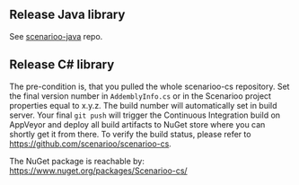 ## Release Java library

See [scenarioo-java](https://github.com/scenarioo/scenarioo-java/wiki/Release-new-API-version) repo.

## Release C&#35; library

The pre-condition is, that you pulled the whole scenarioo-cs repository. Set the final version number in `AddemblyInfo.cs` or in the Scenarioo project properties equal to x.y.z. The build number will automatically set in build server. Your final `git push` will trigger the Continuous Integration build on AppVeyor and deploy all build artifacts to NuGet store where you can shortly get it from there. To verify the build status, please refer to https://github.com/scenarioo/scenarioo-cs.

The NuGet package is reachable by: https://www.nuget.org/packages/Scenarioo-cs/